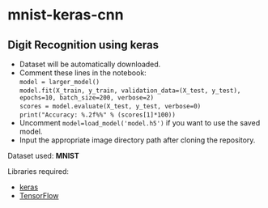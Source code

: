 # mnist-keras-cnn
## Digit Recognition using keras <br>

* Dataset will be automatically downloaded.<br>
* Comment these lines in the notebook: <br>
          ```model = larger_model()``` <br>
          ```model.fit(X_train, y_train, validation_data=(X_test, y_test), epochs=10, batch_size=200, verbose=2)```<br>
          ```scores = model.evaluate(X_test, y_test, verbose=0)```<br>
          ```print("Accuracy: %.2f%%" % (scores[1]*100)) ``` 
* Uncomment ```model=load_model('model.h5')``` if you want to use the saved model. 
* Input the appropriate image directory path after cloning the repository.

Dataset used: <b>MNIST</b><br>

Libraries required: <br>
* [keras](https://keras.io/#installation)<br>
* [TensorFlow](https://www.tensorflow.org/install/)
